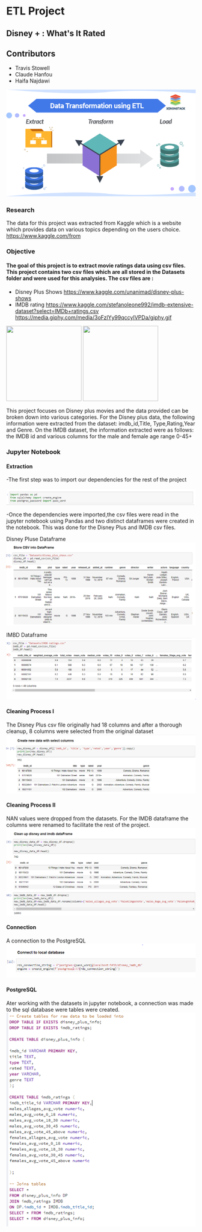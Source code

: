 
# ETL Project

## Disney + : What's It Rated

## Contributors

* Travis Stowell
* Claude Hanfou
* Haifa Najdawi

![alt text](https://github.com/travisstowell/ETLProject/blob/main/image/etl.png "etl")



### Research 
The data for this project was extracted from Kaggle which is a website which provides data on various topics depending on the users choice. https://www.kaggle.com/from 

### Objective
#### The goal of this project is to extract movie ratings data using csv files. This project contains two csv files which are all stored in the Datasets folder and were used for this analysies. The csv files are :

* Disney Plus Shows https://www.kaggle.com/unanimad/disney-plus-shows
* IMDB rating https://www.kaggle.com/stefanoleone992/imdb-extensive-dataset?select=IMDb+ratings.csv
https://media.giphy.com/media/3oFzlYy99qccyIVPDa/giphy.gif

<img src="https://media.giphy.com/media/8bafPvbPipLWkKFFBV/giphy.gif" width="200" height="200" />       <img src="https://media.giphy.com/media/3oFzlYy99qccyIVPDa/giphy.gif" width="200" height="200" /> 

This project focuses on Disney plus movies and the data provided can be broken down into various categories. For the Disney plus data, the following information were extracted from the dataset: imdb_id,Title, Type,Rating,Year and Genre. On the IMDB dataset, the information extracted were as follows: the IMDB id and various columns for the male and female age range 0-45+

### Jupyter Notebook

#### Extraction 
-The first step was to import our dependencies for the rest of the project 

![alt text](https://github.com/travisstowell/ETLProject/blob/ClaudeBranch/image/depend.PNG "depend")

-Once the dependencies were imported,the csv files were read in the jupyter notebook using Pandas and two distinct dataframes were created in the notebook. This was done for the Disney Plus and IMDB csv files.

Disney Pluse Dataframe
![alt text](https://github.com/travisstowell/ETLProject/blob/ClaudeBranch/image/disney_import.PNG "dataf")

IMBD Dataframe
![alt text](https://github.com/travisstowell/ETLProject/blob/ClaudeBranch/image/imdb_import.PNG "dataf")

#### Cleaning Process I
The Disney Plus csv file originally had 18 columns and after a thorough cleanup, 8 columns were selected from the original dataset 
![alt text](https://github.com/travisstowell/ETLProject/blob/ClaudeBranch/image/rename%20disney.PNG "cleanup")

#### Cleaning Process II
NAN values were dropped from the datasets. For the IMDB dataframe the columns were renamed to facilitate the rest of the project.
![alt text](https://github.com/travisstowell/ETLProject/blob/ClaudeBranch/image/cleanup%20both.PNG "cleanup")

#### Connection
A connection to the PostgreSQL
![alt text](https://github.com/travisstowell/ETLProject/blob/ClaudeBranch/image/connection.PNG "cleanup")


#### PostgreSQL
Ater working with the datasets in jupyter notebook, a connection was made to the sql database were tables were created. 
![alt text](https://github.com/travisstowell/ETLProject/blob/ClaudeBranch/image/sql%20table.PNG "table")

